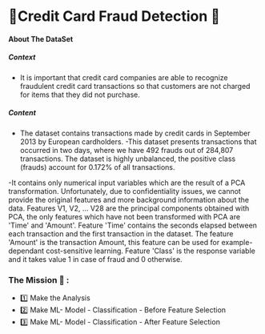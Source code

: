 # 🎋Credit Card Fraud Detection 📰

#### About The DataSet
##### Context
- It is important that credit card companies are able to recognize fraudulent credit card transactions so that customers are not charged for items that they did not purchase.

##### Content
- The dataset contains transactions made by credit cards in September 2013 by European cardholders.
-This dataset presents transactions that occurred in two days, where we have 492 frauds out of 284,807 transactions. The dataset is highly unbalanced, the positive class (frauds) account for 0.172% of all transactions.

-It contains only numerical input variables which are the result of a PCA transformation. Unfortunately, due to confidentiality issues, we cannot provide the original features and more background information about the data. Features V1, V2, … V28 are the principal components obtained with PCA, the only features which have not been transformed with PCA are 'Time' and 'Amount'. Feature 'Time' contains the seconds elapsed between each transaction and the first transaction in the dataset. The feature 'Amount' is the transaction Amount, this feature can be used for example-dependant cost-sensitive learning. Feature 'Class' is the response variable and it takes value 1 in case of fraud and 0 otherwise.

### The Mission 🎯 :

- 1️⃣ Make the Analysis
- 2️⃣ Make ML- Model - Classification - Before Feature Selection
- 3️⃣ Make ML- Model - Classification - After Feature Selection
